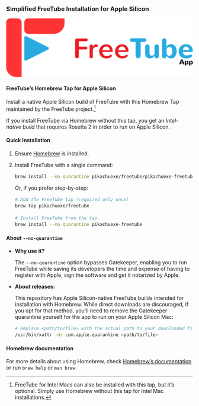 ### Simplified FreeTube Installation for Apple Silicon

[![FreeTube](assets/logoColor.svg)](https://github.com/FreeTubeApp/FreeTube "https://github.com/FreeTubeApp/FreeTube")

#### FreeTube’s Homebrew Tap for Apple Silicon

Install a native Apple Silicon build of FreeTube with this Homebrew Tap maintained by the FreeTube project.[^Intel]

[^Intel]: FreeTube for Intel Macs can also be installed with this tap, but it’s optional. Simply use Homebrew without this tap for Intel Mac installations.

If you install FreeTube via Homebrew without this tap, you get an _Intel-native build_ that requires Rosetta 2 in order to run on Apple Silicon.


#### Quick Installation

1. Ensure [Homebrew](https://brew.sh) is installed.

1. Install FreeTube with a single command:

    ```bash
    brew install --no-quarantine pikachuexe/freetube/pikachuexe-freetube
    ```

    Or, if you prefer step-by-step:

    ```bash
    # Add the FreeTube tap (required only once).
    brew tap pikachuexe/freetube

    # Install FreeTube from the tap.
    brew install --no-quarantine pikachuexe-freetube
    ```


#### About `--no-quarantine`

- **Why use it?**

  The `--no-quarantine` option bypasses Gatekeeper, enabling you to run FreeTube while saving its developers the time and expense of having to register with Apple, sign the software and get it notarized by Apple.

<!--
  For independent developers of free (libre) and open source software, registering as an Apple Developer, signing your software, and getting it notarized by Apple can be time-consuming and costly. These steps are typically required to avoid Gatekeeper restrictions on macOS. Using the `--no-quarantine` option bypasses Gatekeeper and allows you to run the software even though it is not signed or notarized.
-->

- **About releases:**

  This repository has Apple Silicon-native FreeTube builds intended for installation with Homebrew. While direct downloads are discouraged, if you opt for that method, you’ll need to remove the Gatekeeper quarantine yourself for the app to run on your Apple Silicon Mac:

  ```bash
  # Replace <path/to/file> with the actual path to your downloaded file.
  /usr/bin/xattr -dr com.apple.quarantine <path/to/file>
  ```

<!--
- **More information:**

  * [Apple’s Gatekeeper documentation](https://support.apple.com/guide/security/gatekeeper-and-runtime-protection-sec5599b66df/web "https://support.apple.com/guide/security/gatekeeper-and-runtime-protection-sec5599b66df/web")

  * [Disabling Gatekeeper for one application only](https://github.com/disable-gatekeeper/disable-gatekeeper.github.io/tree/master?tab=readme-ov-file#disabling-gatekeeper-for-one-application-only "https://github.com/disable-gatekeeper/disable-gatekeeper.github.io/tree/master?tab=readme-ov-file#disabling-gatekeeper-for-one-application-only") on [https://disable-gatekeeper.github.io](https://disable-gatekeeper.github.io "https://disable-gatekeeper.github.io").
-->


#### Homebrew documentation

For more details about using Homebrew, check [Homebrew’s documentation](https://docs.brew.sh) or run `brew help` or `man brew`.
